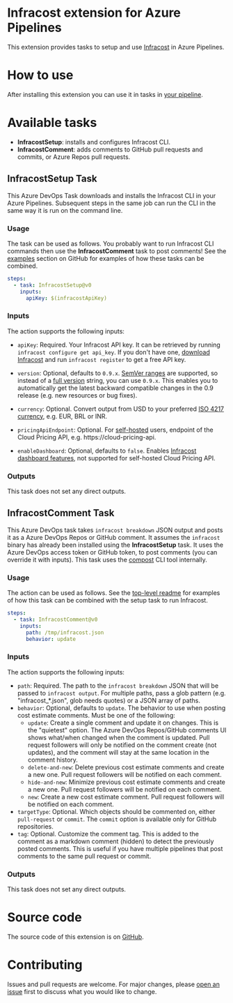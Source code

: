 # Infracost extension for Azure Pipelines

This extension provides tasks to setup and use [Infracost](https://www.infracost.io/) in Azure Pipelines.

# How to use

After installing this extension you can use it in tasks in [your pipeline](https://docs.microsoft.com/en-us/azure/devops/pipelines/).

# Available tasks

- **InfracostSetup**: installs and configures Infracost CLI.
- **InfracostComment**: adds comments to GitHub pull requests and commits, or Azure Repos pull requests.

## InfracostSetup Task

This Azure DevOps Task downloads and installs the Infracost CLI in your Azure Pipelines. Subsequent steps in the same job can run the CLI in the same way it is run on the command line.

### Usage

The task can be used as follows. You probably want to run Infracost CLI commands then use the **InfracostComment** task to post comments! See the [examples](https://github.com/infracost/infracost-azure-devops/examples) section on GitHub for examples of how these tasks can be combined.

```yml
steps:
  - task: InfracostSetup@v0
    inputs:
      apiKey: $(infracostApiKey)
```

### Inputs

The action supports the following inputs:

- `apiKey`: Required. Your Infracost API key. It can be retrieved by running `infracost configure get api_key`. If you don't have one, [download Infracost](https://www.infracost.io/docs/#quick-start) and run `infracost register` to get a free API key.

- `version`: Optional, defaults to `0.9.x`. [SemVer ranges](https://www.npmjs.com/package/semver#ranges) are supported, so instead of a [full version](https://github.com/infracost/infracost/releases) string, you can use `0.9.x`. This enables you to automatically get the latest backward compatible changes in the 0.9 release (e.g. new resources or bug fixes).

- `currency`: Optional. Convert output from USD to your preferred [ISO 4217 currency](https://en.wikipedia.org/wiki/ISO_4217#Active_codes), e.g. EUR, BRL or INR.

- `pricingApiEndpoint`: Optional. For [self-hosted](https://www.infracost.io/docs/cloud_pricing_api/self_hosted) users, endpoint of the Cloud Pricing API, e.g. https://cloud-pricing-api.

- `enableDashboard`: Optional, defaults to `false`. Enables [Infracost dashboard features](https://www.infracost.io/docs/features/share_links), not supported for self-hosted Cloud Pricing API.

### Outputs

This task does not set any direct outputs.

## InfracostComment Task

This Azure DevOps task takes `infracost breakdown` JSON output and posts it as a Azure DevOps Repos or GitHub comment. It assumes the `infracost` binary has already been installed using the **InfracostSetup** task. It uses the Azure DevOps access token or GitHub token, to post comments (you can override it with inputs). This task uses the [compost](https://github.com/infracost/compost) CLI tool internally.

### Usage

The action can be used as follows. See the [top-level readme](https://github.com/infracost/infracost-azure-devops) for examples of how this task can be combined with the setup task to run Infracost.

```yml
steps:
  - task: InfracostComment@v0
    inputs:
      path: /tmp/infracost.json
      behavior: update
```

### Inputs

The action supports the following inputs:

- `path`: Required. The path to the `infracost breakdown` JSON that will be passed to `infracost output`. For multiple paths, pass a glob pattern (e.g. "infracost_*.json", glob needs quotes) or a JSON array of paths.
- `behavior`: Optional, defaults to `update`. The behavior to use when posting cost estimate comments. Must be one of the following:
  - `update`: Create a single comment and update it on changes. This is the "quietest" option. The Azure DevOps Repos/GitHub comments UI shows what/when changed when the comment is updated. Pull request followers will only be notified on the comment create (not updates), and the comment will stay at the same location in the comment history.
  - `delete-and-new`: Delete previous cost estimate comments and create a new one. Pull request followers will be notified on each comment.
  - `hide-and-new`: Minimize previous cost estimate comments and create a new one. Pull request followers will be notified on each comment.
  - `new`: Create a new cost estimate comment. Pull request followers will be notified on each comment.
- `targetType`: Optional. Which objects should be commented on, either `pull-request` or `commit`. The `commit` option is available only for GitHub repositories.
- `tag`: Optional. Customize the comment tag. This is added to the comment as a markdown comment (hidden) to detect the previously posted comments. This is useful if you have multiple pipelines that post comments to the same pull request or commit.

### Outputs

This task does not set any direct outputs.

# Source code

The source code of this extension is on [GitHub](https://github.com/infracost/infracost-azure-devops).

# Contributing

Issues and pull requests are welcome. For major changes, please [open an issue](https://github.com/infracost/infracost-azure-devops/issues/new) first to discuss what you would like to change.
